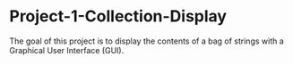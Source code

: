 # Project-1-Collection-Display
 The goal of this project is to display the contents of a bag of strings with a Graphical User Interface (GUI).
